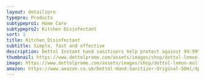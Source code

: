 ```yaml
---
layout: detailspro
typepro: Products
subtypepro1: Home Care
subtypepro2: Kitchen Disinfectant
sort: 1
title: Kitchen Disinfectant
subtitle: Simple, fast and effective
description: Dettol Instant hand sanitisers help protect against 99.99% of germs, with no need for soap or water.
thumbnail: https://www.dettolprome.com/assets/images/shop/dettol-lemon-multipurpose-floor-cleaner.webp
image: https://www.dettolprome.com/assets/images/shop/dettol-lemon-multipurpose-floor-cleaner.webp
amazon: https://www.amazon.co.uk/Dettol-Hand-Sanitizer-Original-50ml/dp/B08HYQW9GP/ref=sr_1_4?keywords=dettol+instant+hand+sanitizer&qid=1661961971&refinements=p_76%3A419158031&rnid=419157031&rps=1&sprefix=dettol+instant+%2Caps%2C80&sr=8-4
---
```

